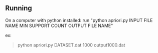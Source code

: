 ## Running 

On a computer with python installed:
run "python apriori.py INPUT FILE NAME MIN SUPPORT COUNT OUTPUT FILE NAME"

ex: 
> python apriori.py DATASET.dat 1000 output1000.dat